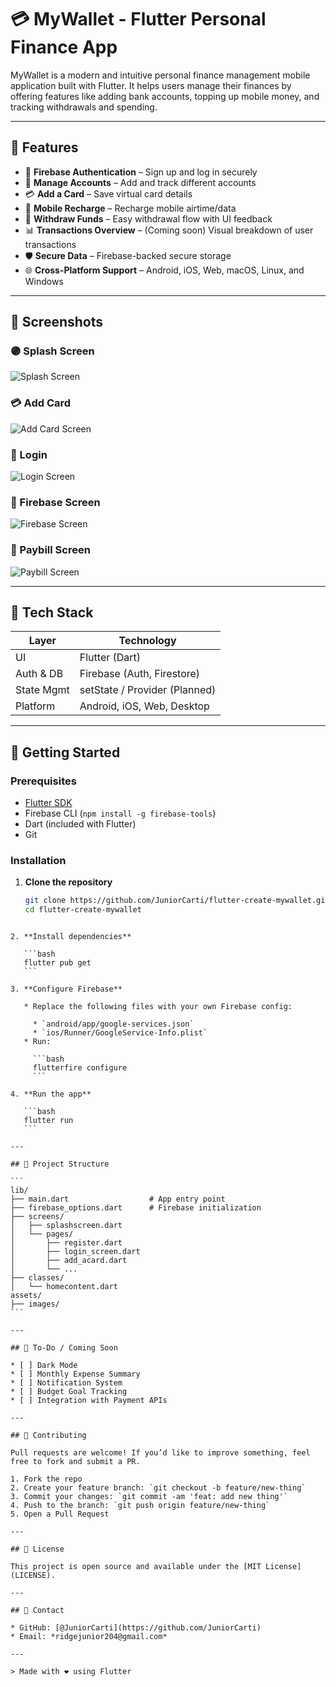 
# 💳 MyWallet - Flutter Personal Finance App

MyWallet is a modern and intuitive personal finance management mobile application built with Flutter. It helps users manage their finances by offering features like adding bank accounts, topping up mobile money, and tracking withdrawals and spending.

---

## 🚀 Features

- 🔐 **Firebase Authentication** – Sign up and log in securely
- 💼 **Manage Accounts** – Add and track different accounts
- 💳 **Add a Card** – Save virtual card details
- 📲 **Mobile Recharge** – Recharge mobile airtime/data
- 💸 **Withdraw Funds** – Easy withdrawal flow with UI feedback
- 📊 **Transactions Overview** – (Coming soon) Visual breakdown of user transactions
- 🛡️ **Secure Data** – Firebase-backed secure storage
- 🌐 **Cross-Platform Support** – Android, iOS, Web, macOS, Linux, and Windows

---

## 📸 Screenshots

### 🟣 Splash Screen
![Splash Screen](assets/images/Splash_Screen.png)

### 💳 Add Card
![Add Card Screen](assets/images/Cards_Screen.png)

### 🔐 Login
![Login Screen](assets/images/Login_Screen.png)

### 🔐 Firebase Screen
![Firebase Screen](assets/images/Firebase_Screen.png)

### 🔐 Paybill Screen
![Paybill Screen](assets/images/Paybill_Screen.png)

---
## 🧠 Tech Stack

| Layer         | Technology                   |
|--------------|------------------------------|
| UI           | Flutter (Dart)               |
| Auth & DB    | Firebase (Auth, Firestore)   |
| State Mgmt   | setState / Provider (Planned)|
| Platform     | Android, iOS, Web, Desktop   |

---

## 🏁 Getting Started

### Prerequisites

- [Flutter SDK](https://docs.flutter.dev/get-started/install)
- Firebase CLI (`npm install -g firebase-tools`)
- Dart (included with Flutter)
- Git

### Installation

1. **Clone the repository**
   ```bash
   git clone https://github.com/JuniorCarti/flutter-create-mywallet.git
   cd flutter-create-mywallet
````

2. **Install dependencies**

   ```bash
   flutter pub get
   ```

3. **Configure Firebase**

   * Replace the following files with your own Firebase config:

     * `android/app/google-services.json`
     * `ios/Runner/GoogleService-Info.plist`
   * Run:

     ```bash
     flutterfire configure
     ```

4. **Run the app**

   ```bash
   flutter run
   ```

---

## 📂 Project Structure

```
lib/
├── main.dart                  # App entry point
├── firebase_options.dart      # Firebase initialization
├── screens/
│   ├── splashscreen.dart
│   └── pages/
│       ├── register.dart
│       ├── login_screen.dart
│       ├── add_acard.dart
│       └── ...
├── classes/
│   └── homecontent.dart
assets/
├── images/
```

---

## 🧪 To-Do / Coming Soon

* [ ] Dark Mode
* [ ] Monthly Expense Summary
* [ ] Notification System
* [ ] Budget Goal Tracking
* [ ] Integration with Payment APIs

---

## 🤝 Contributing

Pull requests are welcome! If you’d like to improve something, feel free to fork and submit a PR.

1. Fork the repo
2. Create your feature branch: `git checkout -b feature/new-thing`
3. Commit your changes: `git commit -am 'feat: add new thing'`
4. Push to the branch: `git push origin feature/new-thing`
5. Open a Pull Request

---

## 📄 License

This project is open source and available under the [MIT License](LICENSE).

---

## 🔗 Contact

* GitHub: [@JuniorCarti](https://github.com/JuniorCarti)
* Email: *ridgejunior204@gmail.com*

---

> Made with ❤️ using Flutter
